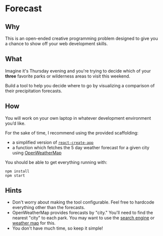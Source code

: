 # Forecast

## Why

This is an open-ended creative programming problem designed to give you a chance to show off your web development skills.

## What

Imagine it's Thursday evening and you're trying to decide which of your **three** favorite parks or wilderness areas to visit this weekend.

Build a tool to help you decide where to go by visualizing a comparison of their precipitation forecasts.

## How

You will work on your own laptop in whatever development environment you’d like.

For the sake of time, I recommend using the provided scaffolding:

 - a simplified version of [`react-create-app`](https://www.github.com/facebook/create-react-app)
 - a function which fetches the 5 day weather forecast for a given city using [OpenWeatherMap](https://openweathermap.org/forecast5)

You should be able to get everything running with:

```
npm install
npm start
```

## Hints

 - Don't worry about making the tool configurable. Feel free to hardcode everything other than the forecasts.
 - OpenWeatherMap provides forecasts by "city." You'll need to find the nearest "city" to each park. You may want to use the [search engine](https://openweathermap.org/find?q=) or [weather map](https://openweathermap.org/weathermap?basemap=map&cities=true) for this.
 - You don't have much time, so keep it simple!
